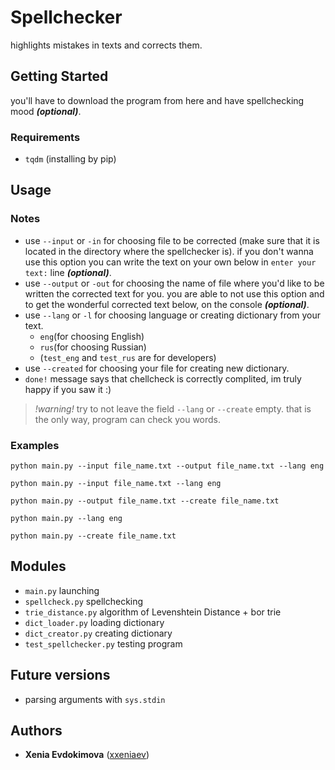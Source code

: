 # Spellchecker
highlights mistakes in texts and corrects them.
## Getting Started
you'll have to download the program from here and have spellchecking mood ***(optional)***.
### Requirements
* `tqdm` (installing by pip)
## Usage
### Notes
* use `--input` or `-in` for choosing file to be corrected (make sure that it is located in the directory where the spellchecker is). if you don't wanna use this option you can write the text on your own below in `enter your text:`  line ***(optional)***.
* use `--output` or `-out` for choosing the name of file where you'd like to be written the corrected text for you. you are able to not use this option and to get the wonderful corrected text below, on the console ***(optional)***.
* use `--lang` or `-l` for choosing language or creating dictionary from your text.
  * `eng`(for choosing English)
  * `rus`(for choosing Russian)
  * (`test_eng` and `test_rus` are for developers)
* use `--created` for choosing your file for creating new dictionary.
* `done!` message says that chellcheck is correctly complited, im truly happy if you saw it :)

> *!warning!* try to not leave the field `--lang` or `--create` empty. that is the only way, program can check you words.
### Examples
```
python main.py --input file_name.txt --output file_name.txt --lang eng
```
```
python main.py --input file_name.txt --lang eng
```
```
python main.py --output file_name.txt --create file_name.txt
```
```
python main.py --lang eng
```
```
python main.py --create file_name.txt
```
## Modules
* `main.py` launching
* `spellcheck.py` spellchecking
* `trie_distance.py` algorithm of Levenshtein Distance + bor trie
* `dict_loader.py` loading dictionary
* `dict_creator.py` creating dictionary
* `test_spellchecker.py` testing program
## Future versions
* parsing arguments with `sys.stdin`
## Authors
* **Xenia Evdokimova** ([xxeniaev](https://github.com/xxeniaev))
